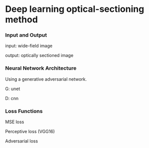 # Deep learning optical-sectioning method

### Input and Output
input: wide-field image

output: optically sectioned image

### Neural Network Architecture
Using a generative adversarial network.

G: unet

D: cnn

### Loss Functions
MSE loss

Perceptive loss (VGG16)

Adversarial loss